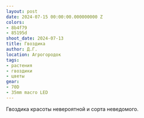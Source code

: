 ```yaml
---
layout: post
date: 2024-07-15 00:00:00.000000000 Z
colors:
- 8b4f79
- 85195d
shoot_date: 2024-07-13
title: Гвоздика
author: Д.Г.
location: Агрогородок
tags:
- растения
- гвоздики
- цветы
gear:
- 70D
- 35mm macro LED
---
```

Гвоздика красоты невероятной и сорта неведомого.

